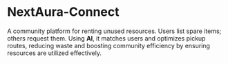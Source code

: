 # NextAura-Connect
A community platform for renting unused resources. Users list spare items; others request them. Using **AI**, it matches users and optimizes pickup routes, reducing waste and boosting community efficiency by ensuring resources are utilized effectively.

